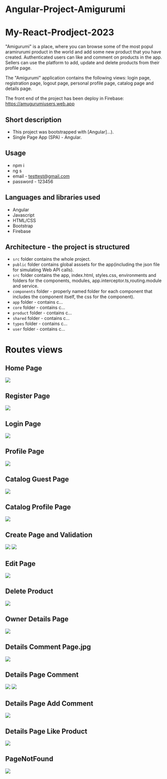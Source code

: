 # Angular-Project-Amigurumi

# My-React-Prodject-2023

"Amigurumi" is a place, where you can browse some of the most popul aramirurumi  product in the world and add some new product that you have created. Authenticated users can like and comment on products in the app. Sellers can use the platform to add, update and delete products from their profile page.

The  "Amigurumi"  application contains the following views: login page, registration page, logout page, personal profile page, catalog page and details page.

The front end of the project has been deploy in Firebase:   https://amugurumiusers.web.app

## Short description
 - This project was bootstrapped with [Angular]...).
 - Single Page App (SPA) - Angular.
 
 ## Usage
- npm i
- ng s
- email - testtest@gmail.com
- password - 123456
 
## Languages and libraries used
 - Angular
 - Javascript
 - HTML/CSS
 - Bootstrap
 - Firebase
 
 ## Architecture - the project is structured
 - `src` folder contains the whole project.
 - `public` folder contains global asssets for the app(including the json file for simulating Web API calls).
 - `src` folder contains the app, index.html, styles.css, environments and folders for the components, modules, app.interceptor.ts,routing.module and service.
 - `components` folder - properly named folder for each component that includes the component itself, the css  for the component).
 - `app` folder - contains c...
 - `core` folder - contains c...
 - `product` folder - contains c...
 - `shared` folder - contains c...
 - `types` folder - contains c...
 - `user` folder - contains c...
 
 
# Routes views

## Home Page
![](/HomePage.jpg)

## Register Page
![](/PageRegister.png)

## Login Page 
![](/PageLogin.jpg)

## Profile Page
![](/ProfilePage.jpg)

## Catalog Guest Page
![](/GuestPageCatalog.jpg)

## Catalog Profile Page
![](/CatalogProfilePage.jpg)

## Create  Page and Validation
![](CreatePageValidation.jpg)
![](CreateValidation.png)

## Edit Page
![](/EditPage.jpg)

## Delete Product
![](/DeletePage.jpg)

## Owner Details Page
![](/OwnerDetailsPage.jpg)

## Details Comment Page.jpg
![](/DetailsCommentPage.jpg)

## Details Page Comment
![](/ListComment.jpg)
![](/ListComment2.jpg)

## Details Page Add Comment
![](/AddComment.jpg)


## Details Page Like Product
![](/LikeProductNonOwner.jpg)

## PageNotFound
![](/404.jpg)

